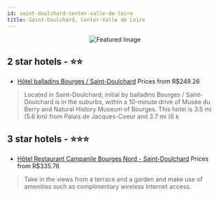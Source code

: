 ```yaml
---
id: saint-doulchard-center-valle-de-loire
title: Saint-Doulchard, Center-Valle de Loire
---
```


<center><img src="https://i.travelapi.com/hotels/5000000/4680000/4673500/4673465/0d18b1be_z.jpg" alt="Featured Image" /></center>


##  2 star hotels - ⭐️⭐️

-    [Hôtel balladins Bourges / Saint-Doulchard](https://us.hurb.com/hotels/saint-doulchard/hotel-balladins-bourges-saint-doulchard-JNP-JP766257?cmp=18055) Prices from R$249.26
   > Located in Saint-Doulchard, initial by balladins Bourges / Saint-Doulchard is in the suburbs, within a 10-minute drive of Musée du Berry and Natural History Museum of Bourges. This hotel is 3.5 mi (5.6 km) from Palais de Jacques-Coeur and 3.7 mi (6 k

##  3 star hotels - ⭐️⭐️⭐️

-    [Hôtel Restaurant Campanile Bourges Nord - Saint-Doulchard](https://us.hurb.com/hotels/saint-doulchard/hotel-restaurant-campanile-bourges-nord-saint-doulchard-JNP-JP384209?cmp=18055) Prices from R$335.76
   > Take in the views from a terrace and a garden and make use of amenities such as complimentary wireless Internet access.
